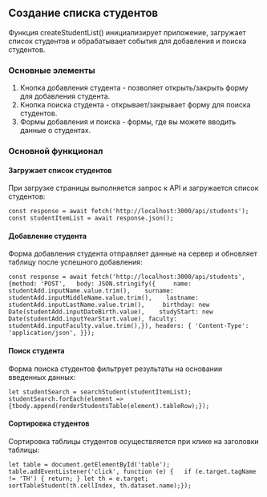 ## Создание списка студентов

Функция createStudentList() инициализирует приложение, загружает список студентов и обрабатывает события для добавления и поиска студентов.

### Основные элементы

1. Кнопка добавления студента - позволяет открыть/закрыть форму для добавления студента.
2. Кнопка поиска студента - открывает/закрывает форму для поиска студентов.
3. Формы добавления и поиска - формы, где вы можете вводить данные о студентах.

### Основной функционал

#### Загружает список студентов
При загрузке страницы выполняется запрос к API и загружается список студентов:

`const response = await fetch('http://localhost:3000/api/students');`<br>
`const studentItemList = await response.json();`

#### Добавление студента
Форма добавления студента отправляет данные на сервер и обновляет таблицу после успешного добавления:

`const response = await fetch('http://localhost:3000/api/students', {method: 'POST',  
body: JSON.stringify({    
name: studentAdd.inputName.value.trim(),   
surname: studentAdd.inputMiddleName.value.trim(),   
lastname: studentAdd.inputLastName.value.trim(),    
birthday: new Date(studentAdd.inputDateBirth.value),   
studyStart: new Date(studentAdd.inputYearStart.value),
faculty: studentAdd.inputFaculty.value.trim(),}),
headers: { 'Content-Type': 'application/json', }});`

#### Поиск студента
Форма поиска студентов фильтрует результаты на основании введенных данных:

`let studentSearch = searchStudent(studentItemList);`<br>
`studentSearch.forEach(element => {tbody.append(renderStudentsTable(element).tableRow);});`

#### Сортировка студентов
Сортировка таблицы студентов осуществляется при клике на заголовки таблицы:

`let table = document.getElementById('table');`<br>
`table.addEventListener('click', function (e) {  
if (e.target.tagName != 'TH') { return; }
let th = e.target; 
sortTableStudent(th.cellIndex, th.dataset.name);});`

